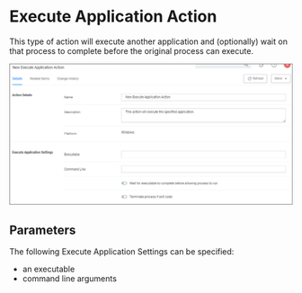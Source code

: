 [title]: # (Execute Application)
[tags]: # (action)
[priority]: # (3)
# Execute Application Action

This type of action will execute another application and (optionally) wait on that process to complete before the original process can execute.

![Display Execute Application Settings](images/execute-app.png "Display Execute Application Settings")

## Parameters

The following Execute Application Settings can be specified:

* an executable
* command line arguments
